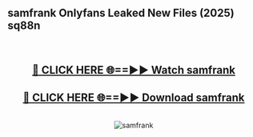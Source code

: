 <h2>samfrank Onlyfans Leaked New Files (2025) sq88n</h2>
<br>
<div align="center">
<h2><a href="https://mediafiles.top/samfrank&ref=git" rel="nofollow">🔴 CLICK HERE 🌐==►► Watch samfrank</a></h2>
<h2><a href="https://mediafiles.top/samfrank&ref=git" rel="nofollow">🔴 CLICK HERE 🌐==►► Download samfrank</a></h2>
<br>
<a href="https://mediafiles.top/samfrank&ref=git" rel="nofollow" data-target="animated-image.originalLink"><img src="https://i.ibb.co.com/xMMVF88/686577567.gif" alt="samfrank" style="max-width: 100%; display: inline-block;" data-target="animated-image.originalImage"></a>
</div>
<br>
<br>